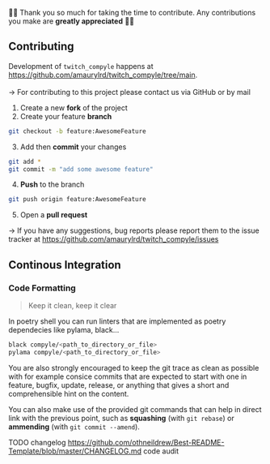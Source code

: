 🎉🎉 Thank you so much for taking the time to contribute. Any contributions you make are **greatly appreciated** 🎉🎉

## Contributing

Development of `twitch_compyle` happens at https://github.com/amaurylrd/twitch_compyle/tree/main.
<br><br>
&rarr; For contributing to this project please contact us via GitHub or by mail <br>

1. Create a new **fork** of the project
2. Create your feature **branch**
```sh
git checkout -b feature:AwesomeFeature
```
3. Add then **commit** your changes
```sh
git add *
git commit -m "add some awesome feature"
```
4. **Push** to the branch
```sh
git push origin feature:AwesomeFeature
```
5. Open a **pull request**

&rarr; If you have any suggestions, bug reports please report them to the issue tracker at https://github.com/amaurylrd/twitch_compyle/issues


## Continous Integration

### Code Formatting

> Keep it clean, keep it clear

In poetry shell you can run linters that are implemented as poetry dependecies like pylama, black...

```sh
black compyle/<path_to_directory_or_file>
pylama compyle/<path_to_directory_or_file>
```

You are also strongly encouraged to keep the git trace as clean as possible with for example consice commits that are expected to start with one in feature, bugfix, update, release, or anything that gives a short and comprehensible hint on the content.

You can also make use of the provided git commands that can help in direct link with the previous point, such as **squashing** (with ``git rebase``) or **ammending** (with ``git commit --amend``).



TODO
changelog https://github.com/othneildrew/Best-README-Template/blob/master/CHANGELOG.md
code audit
